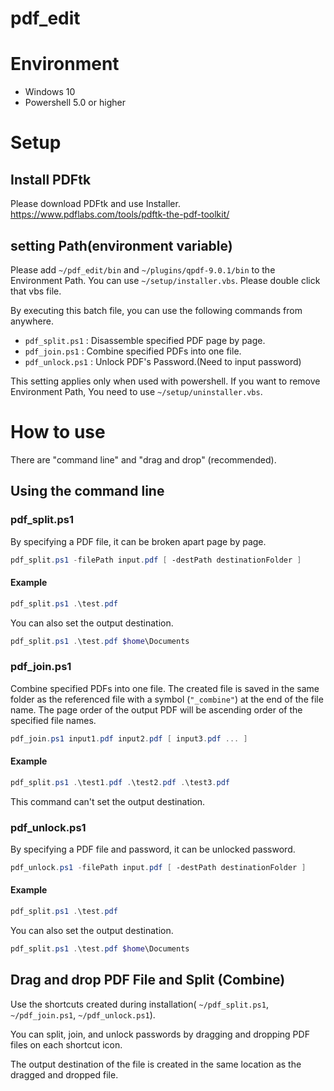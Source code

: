 # pdf_edit

# Environment

- Windows 10
- Powershell 5.0 or higher

# Setup

## Install PDFtk

Please download PDFtk and use Installer.
https://www.pdflabs.com/tools/pdftk-the-pdf-toolkit/

## setting Path(environment variable)

Please add ```~/pdf_edit/bin``` and ```~/plugins/qpdf-9.0.1/bin``` to the Environment Path.
You can use ```~/setup/installer.vbs```. Please double click that vbs file.

By executing this batch file, you can use the following commands from anywhere.

- ```pdf_split.ps1``` : Disassemble specified PDF page by page.
- ```pdf_join.ps1``` : Combine specified PDFs into one file.
- ```pdf_unlock.ps1``` : Unlock PDF's Password.(Need to input password)

This setting applies only when used with powershell.
If you want to remove Environment Path, You need to use ```~/setup/uninstaller.vbs```.

# How to use

There are "command line" and "drag and drop" (recommended).

## Using the command line

### pdf_split.ps1

By specifying a PDF file, it can be broken apart page by page.

```powershell
pdf_split.ps1 -filePath input.pdf [ -destPath destinationFolder ]
```

#### Example

```powershell
pdf_split.ps1 .\test.pdf 
```

You can also set the output destination.

```powershell
pdf_split.ps1 .\test.pdf $home\Documents
```

### pdf_join.ps1

Combine specified PDFs into one file.
The created file is saved in the same folder as the referenced file with a symbol (```"_combine"```) at the end of the file name.
The page order of the output PDF will be ascending order of the specified file names.

```powershell
pdf_join.ps1 input1.pdf input2.pdf [ input3.pdf ... ]
```

#### Example

```powershell
pdf_split.ps1 .\test1.pdf .\test2.pdf .\test3.pdf
```

This command can't set the output destination.

### pdf_unlock.ps1

By specifying a PDF file and password, it can be unlocked password.

```powershell
pdf_unlock.ps1 -filePath input.pdf [ -destPath destinationFolder ]
```

#### Example

```powershell
pdf_split.ps1 .\test.pdf 
```

You can also set the output destination.

```powershell
pdf_split.ps1 .\test.pdf $home\Documents
```

## Drag and drop PDF File and Split (Combine)


Use the shortcuts created during installation( ```~/pdf_split.ps1```, ```~/pdf_join.ps1```, ```~/pdf_unlock.ps1```).

You can split, join, and unlock passwords by dragging and dropping PDF files on each shortcut icon.

The output destination of the file is created in the same location as the dragged and dropped file.
